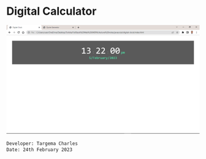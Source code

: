 # Digital Calculator

![](./Screenshot%20(18).png)

```
Developer: Targema Charles
Date: 24th February 2023
```
